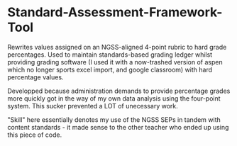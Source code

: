# Standard-Assessment-Framework-Tool
Rewrites values assigned on an NGSS-aligned 4-point rubric to hard grade percentages.  Used to maintain standards-based grading ledger whilst providing grading software (I used it with a now-trashed version of aspen which no longer sports excel import, and google classroom) with hard percentage values.

Developped because administration demands to provide percentage grades more quickly got in the way of my own data analysis using the four-point system.  This sucker prevented a LOT of unecessary work.

"Skill" here essentially denotes my use of the NGSS SEPs in tandem with content standards - it made sense to the other teacher who ended up using this piece of code.
